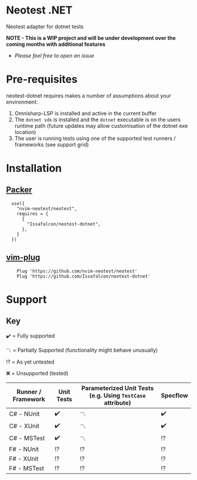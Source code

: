 # Neotest .NET

Neotest adapter for dotnet tests

**NOTE - This is a WIP project and will be under development over the coming months with additional features**

- _Please feel free to open an issue_

# Pre-requisites

neotest-dotnet requires makes a number of assumptions about your environment:

1. Omnisharp-LSP is installed and active in the current buffer
2. The `dotnet sdk` is installed and the `dotnet` executable is on the users runtime path (future updates may allow customisation of the dotnet exe location)
3. The user is running tests using one of the supported test runners / frameworks (see support grid)

# Installation

## [Packer](https://github.com/wbthomason/packer.nvim)

```
  use({
    "nvim-neotest/neotest",
    requires = {
      {
        "Issafalcon/neotest-dotnet",
      },
    }
  })
```

## [vim-plug](https://github.com/junegunn/vim-plug)

```vim
    Plug 'https://github.com/nvim-neotest/neotest'
    Plug 'https://github.com/Issafalcon/neotest-dotnet'
```

# Support

## Key

:heavy_check_mark: = Fully supported

:part_alternation_mark: = Partially Supported (functionality might behave unusually)

:interrobang: = As yet untested

:x: = Unsupported (tested)

| Runner / Framework | Unit Tests         | Parameterized Unit Tests (e.g. Using `TestCase` attribute) | Specflow           |
| ------------------ | ------------------ | ---------------------------------------------------------- | ------------------ |
| C# - NUnit         | :heavy_check_mark: | :part_alternation_mark:                                    | :heavy_check_mark: |
| C# - XUnit         | :heavy_check_mark: | :part_alternation_mark:                                    | :heavy_check_mark: |
| C# - MSTest        | :heavy_check_mark: | :part_alternation_mark:                                    | :interrobang:      |
| F# - NUnit         | :interrobang:      | :interrobang:                                              | :interrobang:      |
| F# - XUnit         | :interrobang:      | :interrobang:                                              | :interrobang:      |
| F# - MSTest        | :interrobang:      | :interrobang:                                              | :interrobang:      |
